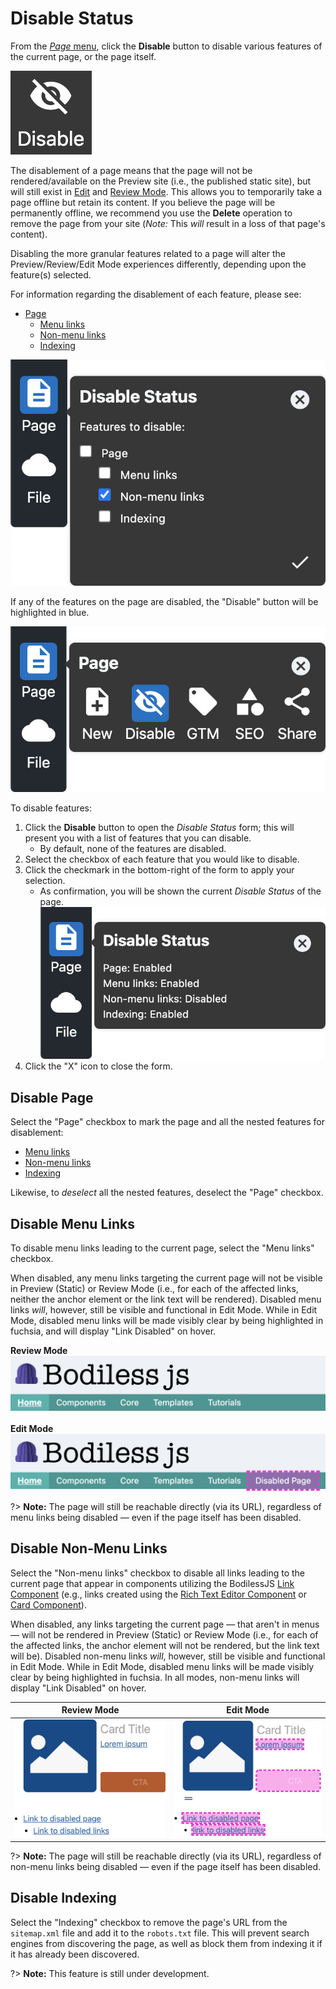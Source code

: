 # Disable Status

From the [_Page_ menu](../), click the **Disable** button to disable various features of
the current page, or the page itself.

![Disable icon](./assets/PageDisableIcon.jpg ':size=60')

<!-- TODO: Link "Delete" to the corresponding page once it's documented. -->
The disablement of a page means that the page will not be rendered/available on the Preview site
(i.e., the published static site), but will still exist in [Edit](../../#edit-mode) and [Review
Mode](../../#review-mode). This allows you to temporarily take a page offline but retain its
content. If you believe the page will be permanently offline, we recommend you use the **Delete**
operation to remove the page from your site (_Note:_ This _will_ result in a loss of that page's
content).

Disabling the more granular features related to a page will alter the Preview/Review/Edit Mode
experiences differently, depending upon the feature(s) selected.

For information regarding the disablement of each feature, please see:

* [Page](#disable-page)
  * [Menu links](#disable-menu-links)
  * [Non-menu links](#disable-non-menu-links)
  * [Indexing](#disable-indexing)

![Disable Status submenu - Features to disable](./assets/PageFeaturesToDisable.jpg ':size=50%')

If any of the features on the page are disabled, the "Disable" button will be highlighted in blue.

![Highlighted "Disable" button](./assets/PageDisabled.jpg ':size=50%')

To disable features:

01. Click the **Disable** button to open the _Disable Status_ form; this will present you with
    a list of features that you can disable.
    * By default, none of the features are disabled.
01. Select the checkbox of each feature that you would like to disable.
01. Click the checkmark in the bottom-right of the form to apply your selection.
    * As confirmation, you will be shown the current _Disable Status_ of the page.  
      ![Disable Status confirmation](./assets/PageDisableStatus.jpg ':size=50%')
01. Click the "X" icon to close the form.

## Disable Page

Select the "Page" checkbox to mark the page and all the nested features for disablement:

* [Menu links](#disable-menu-links)
* [Non-menu links](#disable-non-menu-links)
* [Indexing](#disable-indexing)

Likewise, to _deselect_ all the nested features, deselect the "Page" checkbox.

## Disable Menu Links

To disable menu links leading to the current page, select the "Menu links" checkbox.

When disabled, any menu links targeting the current page will not be visible in Preview (Static) or
Review Mode (i.e., for each of the affected links, neither the anchor element or the link text will
be rendered). Disabled menu links _will_, however, still be visible and functional in Edit Mode.
While in Edit Mode, disabled menu links will be made visibly clear by being highlighted in fuchsia,
and will display "Link Disabled" on hover.

**Review Mode**  
![Disabled menu link - Review Mode](./assets/DisabledMenuLinkReviewMode.jpg)

**Edit Mode**  
![Disabled menu link - Edit Mode](./assets/DisabledMenuLinkEditMode.jpg)

?> **Note:** The page will still be reachable directly (via its URL), regardless of menu links being
disabled — even if the page itself has been disabled.

## Disable Non-Menu Links

Select the "Non-menu links" checkbox to disable all links leading to the current page that appear in
components utilizing the BodilessJS [Link Component](/Components/Link) (e.g., links created using
the [Rich Text Editor Component](/Components/RichText) or [Card Component](/Components/Card)).

When disabled, any links targeting the current page — that aren't in menus — will not be rendered in
Preview (Static) or Review Mode (i.e., for each of the affected links, the anchor element will not
be rendered, but the link text will be). Disabled non-menu links _will_, however, still be visible
and functional in Edit Mode. While in Edit Mode, disabled menu links will be made visibly clear by
being highlighted in fuchsia. In all modes, non-menu links will display "Link Disabled" on hover.

| Review Mode | Edit Mode |
| ----------- | --------- |
| ![Disabled non-menu link - Review Mode](./assets/DisabledNonMenuLinkReviewMode.jpg) | ![Disabled non-menu link - Edit Mode](./assets/DisabledNonMenuLinkEditMode.jpg) |

?> **Note:** The page will still be reachable directly (via its URL), regardless of non-menu links
being disabled — even if the page itself has been disabled.

## Disable Indexing

Select the "Indexing" checkbox to remove the page's URL from the `sitemap.xml` file and add it to
the `robots.txt` file. This will prevent search engines from discovering the page, as well as block
them from indexing it if it has already been discovered.

?> **Note:** This feature is still under development.
